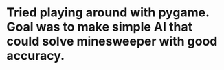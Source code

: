 # Tried playing around with pygame. Goal was to make simple AI that could solve minesweeper with good accuracy.
